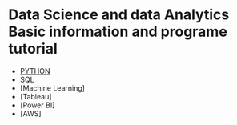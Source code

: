 # Data Science and data Analytics Basic information and programe tutorial
- [PYTHON](https://github.com/ankita1408/python)
- [SQL](https://github.com/ankita1408/sql.git)
- [Machine Learning]
- [Tableau]
- [Power BI]
- [AWS]

